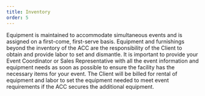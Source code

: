 ```yaml
---
title: Inventory
order: 5
---
```


Equipment is maintained to accommodate simultaneous events and is assigned on a first-come, first-serve basis. Equipment and furnishings beyond the inventory of the ACC are the responsibility of the Client to obtain and provide labor to set and dismantle. It is important to provide your Event Coordinator or Sales Representative with all the event information and equipment needs as soon as possible to ensure the facility has the necessary items for your event. The Client will be billed for rental of equipment and labor to set the equipment needed to meet event requirements if the ACC secures the additional equipment.
